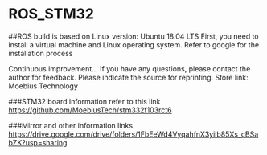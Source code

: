 # ROS_STM32
##ROS build is based on Linux version: Ubuntu 18.04 LTS First, you need to install a virtual machine and Linux operating system. Refer to google for the installation process

Continuous improvement... If you have any questions, please contact the author for feedback. Please indicate the source for reprinting. Store link: Moebius Technology

###STM32 board information refer to this link https://github.com/MoebiusTech/stm332f103rct6

###Mirror and other information links https://drive.google.com/drive/folders/1FbEeWd4VyqahfnX3yiib85Xs_cBSabZK?usp=sharing
